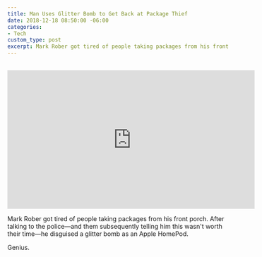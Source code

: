 ```yaml
---
title: Man Uses Glitter Bomb to Get Back at Package Thief
date: 2018-12-18 08:50:00 -06:00
categories:
- Tech
custom_type: post
excerpt: Mark Rober got tired of people taking packages from his front porch.
---
```


<div class="iframe-container">
  <iframe width="560" height="315" src="https://www.youtube-nocookie.com/embed/xoxhDk-hwuo" frameborder="0" allow="accelerometer; autoplay; encrypted-media; gyroscope; picture-in-picture" allowfullscreen></iframe>
</div>

Mark Rober got tired of people taking packages from his front porch. After talking to the police—and them subsequently telling him this wasn't worth their time—he disguised a glitter bomb as an Apple HomePod.

Genius.
